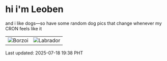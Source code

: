 # hi i'm Leoben

and i like dogs—so have some random dog pics that change whenever my CRON feels like it

|  |  |
|--------|----------|
| ![Borzoi](https://random-dog-vercel.vercel.app/api/random-borzoi?v=1752838708) | ![Labrador](https://random-dog-vercel.vercel.app/api/random-labrador?v=1752838708) |

Last updated: 2025-07-18 19:38 PHT
